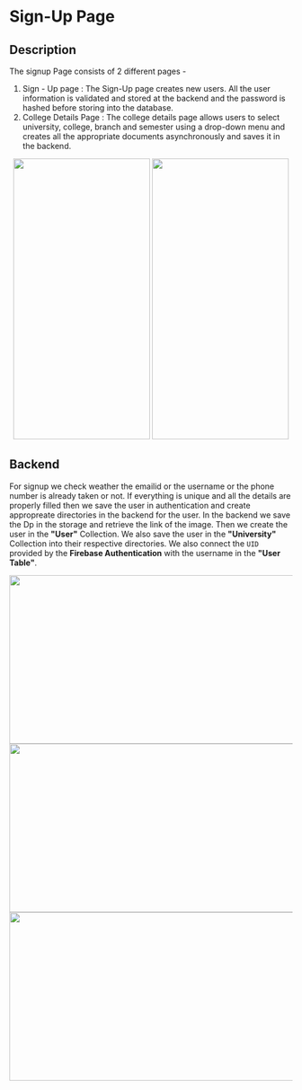 # Sign-Up Page

## Description 
The signup Page consists of 2 different pages - 
1. Sign - Up page : The Sign-Up page creates new users. All the user information is validated and stored at the backend and the password is hashed before storing into the database.
2. College Details Page : The college details page allows users to select university, college, branch and semester using a drop-down menu and creates all the appropriate documents asynchronously and saves it in the backend.
<p align="center">
  <img width="243" height="500" src="https://user-images.githubusercontent.com/53811147/122669973-40cbae80-d1dd-11eb-894d-8ea2d5c1cfcd.jpg" > 
    
 <img width="243" height="500" src="https://user-images.githubusercontent.com/53811147/122669869-d6b30980-d1dc-11eb-9c13-e9c778e55d7a.gif" > 
</p>


## Backend
For signup we check weather the emailid or the username or the phone number is already taken or not. If everything is unique and all the details are properly filled then we save the user in authentication and create appropreate directories in the backend for the user. 
In the backend we save the Dp in the storage and retrieve the link of the image. Then we create the user in the **"User"** Collection. We also save the user in the **"University"** Collection into their respective directories. We also connect the ```UID``` provided by the **Firebase Authentication** with the username in the **"User Table"**.

<p align="center">
  <img width="600" height="300" src="https://user-images.githubusercontent.com/53811147/122670341-3ad6cd00-d1df-11eb-9106-b772f44292bf.PNG" >
  <img width="600" height="300" src="https://user-images.githubusercontent.com/53811147/122670343-3ca09080-d1df-11eb-8cee-87d63d13ee71.PNG" >
  <img width="600" height="300" src="https://user-images.githubusercontent.com/53811147/122670344-3e6a5400-d1df-11eb-955d-f4190da54b57.PNG" >

</p>

